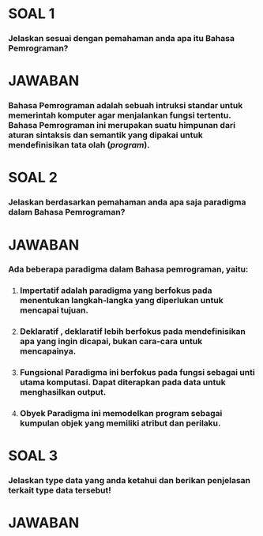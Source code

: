 # **SOAL 1**
### Jelaskan sesuai dengan pemahaman anda apa itu Bahasa Pemrograman?
# **JAWABAN**
### Bahasa Pemrograman adalah sebuah intruksi standar untuk memerintah komputer agar menjalankan fungsi tertentu. Bahasa Pemrograman ini merupakan suatu himpunan dari aturan sintaksis dan semantik yang dipakai untuk mendefinisikan tata olah (*program*).
# **SOAL 2**
### Jelaskan berdasarkan pemahaman anda apa saja paradigma dalam Bahasa Pemrograman?
# **JAWABAN**
### Ada beberapa paradigma dalam Bahasa pemrograman, yaitu:
1. ### **Impertatif** adalah paradigma yang berfokus pada menentukan langkah-langka yang diperlukan untuk mencapai tujuan.
2. ### **Deklaratif** , deklaratif lebih berfokus pada mendefinisikan apa yang ingin dicapai, bukan cara-cara untuk mencapainya.
3. ### **Fungsional** Paradigma ini berfokus pada fungsi sebagai unti utama komputasi. Dapat diterapkan pada data untuk menghasilkan output.
4. ### **Obyek** Paradigma ini memodelkan program sebagai kumpulan objek yang memiliki atribut dan perilaku.
# **SOAL 3**
### Jelaskan type data yang anda ketahui dan berikan penjelasan terkait type data tersebut!
# **JAWABAN**

